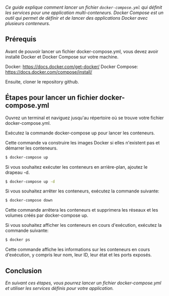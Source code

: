 _Ce guide explique comment lancer un fichier `docker-compose.yml` qui définit les services pour une application multi-conteneurs. Docker Compose est un outil qui permet de définir et de lancer des applications Docker avec plusieurs conteneurs._

## Prérequis
Avant de pouvoir lancer un fichier docker-compose.yml, vous devez avoir installé Docker et Docker Compose sur votre machine.

Docker: https://docs.docker.com/get-docker/
Docker Compose: https://docs.docker.com/compose/install/

Ensuite, cloner le repository github.

## Étapes pour lancer un fichier docker-compose.yml

Ouvrez un terminal et naviguez jusqu'au répertoire où se trouve votre fichier docker-compose.yml.

Exécutez la commande docker-compose up pour lancer les conteneurs. 

Cette commande va construire les images Docker si elles n'existent pas et démarrer les conteneurs.

``` bash
$ docker-compose up
```
Si vous souhaitez exécuter les conteneurs en arrière-plan, ajoutez le drapeau -d.

``` bash
$ docker-compose up -d
```
Si vous souhaitez arrêter les conteneurs, exécutez la commande suivante:

``` bash
$ docker-compose down
```
Cette commande arrêtera les conteneurs et supprimera les réseaux et les volumes créés par docker-compose up.

Si vous souhaitez afficher les conteneurs en cours d'exécution, exécutez la commande suivante:

```bash 
$ docker ps
```
Cette commande affiche les informations sur les conteneurs en cours d'exécution, y compris leur nom, leur ID, leur état et les ports exposés.

## Conclusion
_En suivant ces étapes, vous pourrez lancer un fichier docker-compose.yml et utiliser les services définis pour votre application._

